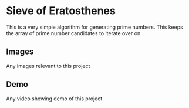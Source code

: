 # Sieve of Eratosthenes

This is a very simple algorithm for generating prime numbers.
This keeps the array of prime number candidates to iterate over on.

## Images

Any images relevant to this project

## Demo

Any video showing demo of this project
